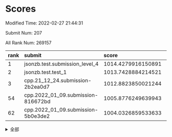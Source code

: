# Scores

Modified Time: 2022-02-27 21:44:31

Submit Num: 207

All Rank Num: 269157

| rank |               submit               |       score        |       sigma        | pk_num |
| :--- | :--------------------------------- | :----------------- | :----------------- | :----- |
| 1    | jsonzb.test.submission_level_4     | 1014.4279916150891 | 0.8312335081442015 | 5196   |
| 2    | jsonzb.test.test_1                 | 1013.7428884214521 | 0.8301426281326333 | 5198   |
| 3    | cpp.21_12_24.submission-2b2ea0d7   | 1012.8823850021244 | 0.7933321870307339 | 5202   |
| 54   | cpp.2022_01_09.submission-816672bd | 1005.8776249639943 | 0.7132844542613505 | 5205   |
| 62   | cpp.2022_01_09.submission-5b0e3de2 | 1004.0326859533633 | 0.7145039590436918 | 5198   |


<details>
<summary>全部</summary>

| rank |                 submit                 |       score        |       sigma        | pk_num |
| :--- | :------------------------------------- | :----------------- | :----------------- | :----- |
| 1    | jsonzb.test.submission_level_4         | 1014.4279916150891 | 0.8312335081442015 | 5196   |
| 2    | jsonzb.test.test_1                     | 1013.7428884214521 | 0.8301426281326333 | 5198   |
| 3    | cpp.21_12_24.submission-2b2ea0d7       | 1012.8823850021244 | 0.7933321870307339 | 5202   |
| 4    | gobigger.level_3.submission_level_3_40 | 1011.5250515573731 | 0.7563783859549685 | 5202   |
| 5    | gobigger.level_3.submission_level_3_38 | 1011.4870230518438 | 0.7648376039499178 | 5204   |
| 6    | gobigger.level_3.submission_level_3_7  | 1011.2201130125724 | 0.7459126670912452 | 5199   |
| 7    | gobigger.level_3.submission_level_3_3  | 1011.173994933944  | 0.7581212121647749 | 5197   |
| 8    | gobigger.level_3.submission_level_3_34 | 1011.0372417987206 | 0.7434136775902467 | 5206   |
| 9    | gobigger.level_3.submission_level_3_19 | 1010.9413591544142 | 0.7726334996575192 | 5207   |
| 10   | gobigger.level_3.submission_level_3_22 | 1010.9389697846894 | 0.7669454385885066 | 5202   |
| 11   | gobigger.level_3.submission_level_3_5  | 1010.878678931144  | 0.7859260368735193 | 5200   |
| 12   | gobigger.level_3.submission_level_3_18 | 1010.8212768135056 | 0.7814019171155887 | 5199   |
| 13   | gobigger.level_3.submission_level_3_37 | 1010.6689204744168 | 0.7560347397577438 | 5203   |
| 14   | gobigger.level_3.submission_level_3_31 | 1010.6192487749788 | 0.7615749025263119 | 5202   |
| 15   | gobigger.level_3.submission_level_3_36 | 1010.596446561377  | 0.764138443818499  | 5199   |
| 16   | gobigger.level_3.submission_level_3_42 | 1010.5646242109684 | 0.737006301880818  | 5201   |
| 17   | gobigger.level_3.submission_level_3_46 | 1010.4482273297016 | 0.7654340396517725 | 5196   |
| 18   | gobigger.level_3.submission_level_3_12 | 1010.4467243134404 | 0.7603270700589609 | 5205   |
| 19   | gobigger.level_3.submission_level_3_10 | 1010.3739640742581 | 0.7390394902344546 | 5197   |
| 20   | gobigger.level_3.submission_level_3_44 | 1010.3594072690983 | 0.7784995295874295 | 5208   |
| 21   | gobigger.level_3.submission_level_3_28 | 1010.349140454035  | 0.7681427228443297 | 5203   |
| 22   | gobigger.level_3.submission_level_3_25 | 1010.3306225672352 | 0.7687285446230206 | 5204   |
| 23   | gobigger.level_3.submission_level_3_15 | 1010.3248718241764 | 0.7551549187699429 | 5205   |
| 24   | gobigger.level_3.submission_level_3_30 | 1010.1364383844586 | 0.756078924880187  | 5201   |
| 25   | gobigger.level_3.submission_level_3_27 | 1010.1134256887907 | 0.7520565408803905 | 5199   |
| 26   | gobigger.level_3.submission_level_3_1  | 1010.0877412914668 | 0.7828513494169548 | 5201   |
| 27   | gobigger.level_3.submission_level_3_47 | 1010.0607501946876 | 0.7599931164327353 | 5201   |
| 28   | gobigger.level_3.submission_level_3_32 | 1010.0075164729819 | 0.7682896936891263 | 5199   |
| 29   | gobigger.level_3.submission_level_3_45 | 1009.9489898787027 | 0.7666017656057237 | 5206   |
| 30   | gobigger.level_3.submission_level_3_39 | 1009.8105357094029 | 0.7639684392655491 | 5201   |
| 31   | gobigger.level_3.submission_level_3_0  | 1009.7512084714643 | 0.7533089324670154 | 5204   |
| 32   | gobigger.level_3.submission_level_3_24 | 1009.7252443353387 | 0.7557033679003546 | 5204   |
| 33   | gobigger.level_3.submission_level_3_4  | 1009.6990407389917 | 0.7465648535576149 | 5201   |
| 34   | gobigger.level_3.submission_level_3_17 | 1009.6763753202835 | 0.7573744239632565 | 5200   |
| 35   | gobigger.level_3.submission_level_3_48 | 1009.6517643705631 | 0.7502357648873137 | 5202   |
| 36   | gobigger.level_3.submission_level_3_8  | 1009.642297150597  | 0.7640540547634043 | 5202   |
| 37   | gobigger.level_3.submission_level_3_41 | 1009.638721473755  | 0.7379893907277968 | 5203   |
| 38   | gobigger.level_3.submission_level_3_9  | 1009.593799782442  | 0.745661380103474  | 5202   |
| 39   | gobigger.level_3.submission_level_3_23 | 1009.5415834524669 | 0.7566961388928892 | 5200   |
| 40   | gobigger.level_3.submission_level_3_35 | 1009.5251530180358 | 0.7537336525531819 | 5206   |
| 41   | gobigger.level_3.submission_level_3_2  | 1009.4876462605267 | 0.7353738794487233 | 5203   |
| 42   | gobigger.level_3.submission_level_3_21 | 1009.4811409871252 | 0.749216599505129  | 5201   |
| 43   | gobigger.level_3.submission_level_3_16 | 1009.3188360344884 | 0.7639326198292073 | 5201   |
| 44   | gobigger.level_3.submission_level_3_29 | 1009.2181422394254 | 0.7399196708406818 | 5205   |
| 45   | gobigger.level_3.submission_level_3_14 | 1009.1052237868983 | 0.7372882211852306 | 5201   |
| 46   | gobigger.level_3.submission_level_3_43 | 1008.9670057282317 | 0.7366732607198052 | 5199   |
| 47   | gobigger.level_3.submission_level_3_26 | 1008.9612162021921 | 0.7732907117657803 | 5202   |
| 48   | gobigger.level_3.submission_level_3_6  | 1008.7942021362082 | 0.7542004968996009 | 5204   |
| 49   | gobigger.level_3.submission_level_3_11 | 1008.5937992891659 | 0.7256261663283771 | 5204   |
| 50   | gobigger.level_3.submission_level_3_33 | 1008.5378111111999 | 0.7627590146971935 | 5202   |
| 51   | gobigger.level_3.submission_level_3_20 | 1008.2006990487406 | 0.7386377789756172 | 5201   |
| 52   | gobigger.level_3.submission_level_3_49 | 1008.1896616181109 | 0.7233555425116485 | 5201   |
| 53   | gobigger.level_3.submission_level_3_13 | 1008.1420475642361 | 0.7352525057693761 | 5203   |
| 54   | cpp.2022_01_09.submission-816672bd     | 1005.8776249639943 | 0.7132844542613505 | 5205   |
| 55   | gobigger.level_1.submission_level_1_11 | 1004.5870312673707 | 0.7275900269404459 | 5200   |
| 56   | gobigger.level_1.submission_level_1_19 | 1004.4962854901117 | 0.7129400469959449 | 5199   |
| 57   | gobigger.level_1.submission_level_1_30 | 1004.289753457086  | 0.7160572708268633 | 5201   |
| 58   | gobigger.level_1.submission_level_1_39 | 1004.2826762097093 | 0.7311393215736396 | 5200   |
| 59   | gobigger.level_1.submission_level_1_15 | 1004.2651919220317 | 0.7315120326431583 | 5202   |
| 60   | gobigger.level_1.submission_level_1_49 | 1004.1562137735029 | 0.7269263885615579 | 5199   |
| 61   | gobigger.level_1.submission_level_1_34 | 1004.0877946684379 | 0.7217983101411399 | 5202   |
| 62   | cpp.2022_01_09.submission-5b0e3de2     | 1004.0326859533633 | 0.7145039590436918 | 5198   |
| 63   | gobigger.level_1.submission_level_1_14 | 1003.9775426376351 | 0.7265308130224499 | 5205   |
| 64   | gobigger.level_1.submission_level_1_17 | 1003.9465806307504 | 0.7169546457695384 | 5197   |
| 65   | gobigger.level_1.submission_level_1_38 | 1003.9397547011996 | 0.7196590892696374 | 5204   |
| 66   | gobigger.level_1.submission_level_1_1  | 1003.8714231521966 | 0.7243527662267911 | 5200   |
| 67   | gobigger.level_1.submission_level_1_25 | 1003.8091745282406 | 0.7042339738148947 | 5204   |
| 68   | gobigger.level_1.submission_level_1_10 | 1003.7245786952742 | 0.7235540549284125 | 5199   |
| 69   | gobigger.level_1.submission_level_1_32 | 1003.7112236773671 | 0.7217586812262228 | 5199   |
| 70   | gobigger.level_1.submission_level_1_28 | 1003.6160933076316 | 0.7163878169403265 | 5200   |
| 71   | gobigger.level_1.submission_level_1_8  | 1003.6092539642831 | 0.7129716146336409 | 5203   |
| 72   | gobigger.level_1.submission_level_1_37 | 1003.609100980035  | 0.715336957191941  | 5202   |
| 73   | gobigger.level_1.submission_level_1_47 | 1003.566156709777  | 0.7169617085040096 | 5205   |
| 74   | gobigger.level_1.submission_level_1_40 | 1003.4889258944891 | 0.7160022763748244 | 5197   |
| 75   | gobigger.level_1.submission_level_1_3  | 1003.4849094059342 | 0.7094920266078915 | 5205   |
| 76   | gobigger.level_1.submission_level_1_24 | 1003.4393286633843 | 0.715122154848769  | 5201   |
| 77   | gobigger.level_1.submission_level_1_0  | 1003.4276028616973 | 0.7212927846754885 | 5201   |
| 78   | gobigger.level_1.submission_level_1_33 | 1003.4194499192175 | 0.7069181805443125 | 5206   |
| 79   | gobigger.level_1.submission_level_1_21 | 1003.3800262036905 | 0.7250777823499291 | 5202   |
| 80   | gobigger.level_1.submission_level_1_13 | 1003.3123619870983 | 0.7202026909208497 | 5202   |
| 81   | gobigger.level_1.submission_level_1_2  | 1003.293157967495  | 0.723228271542667  | 5201   |
| 82   | gobigger.level_1.submission_level_1_26 | 1003.2683207724496 | 0.7162726850807376 | 5202   |
| 83   | gobigger.level_1.submission_level_1_27 | 1003.2647675045476 | 0.7273345036546655 | 5199   |
| 84   | gobigger.level_1.submission_level_1_31 | 1003.2283354106047 | 0.711897389751392  | 5203   |
| 85   | gobigger.level_1.submission_level_1_7  | 1003.2185492311171 | 0.7223737713707293 | 5199   |
| 86   | gobigger.level_1.submission_level_1_9  | 1003.1951634902276 | 0.728260911766428  | 5199   |
| 87   | gobigger.level_1.submission_level_1_44 | 1003.1858180844935 | 0.7073649412402799 | 5197   |
| 88   | gobigger.level_1.submission_level_1_41 | 1003.1644707514321 | 0.7133526796592062 | 5202   |
| 89   | gobigger.level_1.submission_level_1_12 | 1003.0753474822669 | 0.7111224115703904 | 5202   |
| 90   | gobigger.level_1.submission_level_1_36 | 1003.0698462036523 | 0.7119394813854955 | 5202   |
| 91   | gobigger.level_1.submission_level_1_45 | 1003.0642623816685 | 0.7232693404534121 | 5206   |
| 92   | gobigger.level_1.submission_level_1_35 | 1003.0533464455598 | 0.7195991556350658 | 5202   |
| 93   | gobigger.level_1.submission_level_1_4  | 1003.0478451737591 | 0.7113449833056774 | 5204   |
| 94   | gobigger.level_1.submission_level_1_42 | 1002.9744891317383 | 0.7149028407763719 | 5202   |
| 95   | gobigger.level_1.submission_level_1_23 | 1002.9483276815541 | 0.7117936877756125 | 5199   |
| 96   | gobigger.level_1.submission_level_1_18 | 1002.9290250270609 | 0.7213068175853747 | 5201   |
| 97   | gobigger.level_1.submission_level_1_43 | 1002.8222822920487 | 0.726093875236338  | 5204   |
| 98   | gobigger.level_1.submission_level_1_48 | 1002.5837476452206 | 0.7074253472356098 | 5201   |
| 99   | gobigger.level_1.submission_level_1_46 | 1002.5190246772088 | 0.7143314997251303 | 5201   |
| 100  | gobigger.level_1.submission_level_1_5  | 1002.5060398083782 | 0.7118783159319447 | 5202   |
| 101  | gobigger.level_1.submission_level_1_29 | 1002.4623080529086 | 0.7084941392900165 | 5198   |
| 102  | gobigger.level_1.submission_level_1_6  | 1002.3174948541471 | 0.7125769673332568 | 5202   |
| 103  | gobigger.level_1.submission_level_1_20 | 1002.2912983275769 | 0.7162993976444942 | 5207   |
| 104  | gobigger.level_1.submission_level_1_16 | 1002.2904241629208 | 0.7192779302922805 | 5202   |
| 105  | gobigger.level_1.submission_level_1_22 | 1002.0734209779133 | 0.7160905516403918 | 5202   |
| 106  | gobigger.random.submission_random_19   | 997.4948000894498  | 0.7137040523290966 | 5204   |
| 107  | gobigger.random.submission_random_5    | 996.9543958852844  | 0.7145425084124909 | 5206   |
| 108  | gobigger.random.submission_random_36   | 996.7350761090266  | 0.7051164025227613 | 5194   |
| 109  | gobigger.random.submission_random_1    | 996.7186354017964  | 0.7091238285152965 | 5201   |
| 110  | gobigger.random.submission_random_11   | 996.6935926418611  | 0.7095041485932663 | 5197   |
| 111  | gobigger.random.submission_random_18   | 996.6423287525448  | 0.7193444956809668 | 5205   |
| 112  | gobigger.random.submission_random_12   | 996.6193532553241  | 0.7161570332275574 | 5199   |
| 113  | gobigger.random.submission_random_34   | 996.5774123348934  | 0.7162321859248871 | 5198   |
| 114  | gobigger.random.submission_random_2    | 996.5727280032116  | 0.7202434281675383 | 5203   |
| 115  | gobigger.random.submission_random_38   | 996.5015864521538  | 0.6947587278460778 | 5202   |
| 116  | gobigger.random.submission_random_32   | 996.4086691217727  | 0.7161095275944932 | 5200   |
| 117  | gobigger.random.submission_random_20   | 996.3606918990464  | 0.7134293715328721 | 5202   |
| 118  | gobigger.random.submission_random_46   | 996.3321676271926  | 0.7071681657604293 | 5201   |
| 119  | gobigger.random.submission_random_4    | 996.2778298608895  | 0.705895739149075  | 5194   |
| 120  | gobigger.random.submission_random_30   | 996.2733286381858  | 0.7020788486045271 | 5197   |
| 121  | gobigger.random.submission_random_27   | 996.2648184697973  | 0.7159992966852259 | 5198   |
| 122  | gobigger.random.submission_random_9    | 996.2633622370502  | 0.7150745859157432 | 5200   |
| 123  | gobigger.random.submission_random_3    | 996.2281307000304  | 0.7100462310028073 | 5200   |
| 124  | gobigger.random.submission_random_45   | 996.2220105988544  | 0.7152718999314749 | 5199   |
| 125  | gobigger.random.submission_random_10   | 996.2030006024725  | 0.7052013079162976 | 5201   |
| 126  | gobigger.random.submission_random_17   | 996.1942843277534  | 0.7158015207258764 | 5206   |
| 127  | gobigger.random.submission_random_39   | 996.1217467570874  | 0.6990969968297305 | 5198   |
| 128  | gobigger.random.submission_random_41   | 996.0654567609683  | 0.7116628015119867 | 5199   |
| 129  | gobigger.random.submission_random_28   | 996.0386983030266  | 0.6994072151487007 | 5202   |
| 130  | gobigger.random.submission_random_35   | 996.018470616523   | 0.722043058886992  | 5197   |
| 131  | gobigger.random.submission_random_23   | 996.0128431866557  | 0.7243696227110178 | 5204   |
| 132  | gobigger.random.submission_random_43   | 995.9107070044844  | 0.7010170144766399 | 5204   |
| 133  | gobigger.random.submission_random_42   | 995.8827106257377  | 0.7168351129884963 | 5199   |
| 134  | gobigger.random.submission_random_24   | 995.865093622757   | 0.7177194195243863 | 5207   |
| 135  | gobigger.random.submission_random_47   | 995.8227755765763  | 0.697648345590417  | 5204   |
| 136  | gobigger.random.submission_random_7    | 995.8127272438683  | 0.708316760069647  | 5196   |
| 137  | gobigger.random.submission_random_44   | 995.7438752372751  | 0.7044590203801916 | 5200   |
| 138  | gobigger.random.submission_random_29   | 995.7153852599698  | 0.7211121115102211 | 5198   |
| 139  | gobigger.random.submission_random_48   | 995.6838142872309  | 0.7138145004972337 | 5202   |
| 140  | gobigger.random.submission_random_0    | 995.6787397698879  | 0.7106080673236479 | 5196   |
| 141  | gobigger.random.submission_random_37   | 995.6233745465928  | 0.712821932645594  | 5200   |
| 142  | gobigger.random.submission_random_49   | 995.6087692846128  | 0.7007162839250588 | 5202   |
| 143  | gobigger.random.submission_random_31   | 995.5521865898677  | 0.7243825988900318 | 5200   |
| 144  | gobigger.random.submission_random_25   | 995.4656501515386  | 0.7179535070707839 | 5201   |
| 145  | gobigger.random.submission_random_15   | 995.4126620367373  | 0.7161748336504487 | 5198   |
| 146  | gobigger.random.submission_random_22   | 995.4060004105457  | 0.7183871696527534 | 5201   |
| 147  | gobigger.random.submission_random_13   | 995.4028903541441  | 0.7240907978416743 | 5198   |
| 148  | gobigger.random.submission_random_16   | 995.397153786295   | 0.7163163626689995 | 5204   |
| 149  | gobigger.random.submission_random_40   | 995.367667743376   | 0.7156766736511587 | 5208   |
| 150  | gobigger.random.submission_random_21   | 995.3087398639996  | 0.7071634832165902 | 5201   |
| 151  | gobigger.random.submission_random_14   | 995.306302321354   | 0.7268752756531893 | 5197   |
| 152  | gobigger.random.submission_random_6    | 995.2645592951258  | 0.7260680944864802 | 5199   |
| 153  | gobigger.random.submission_random_33   | 995.2210786816353  | 0.6978252963124592 | 5204   |
| 154  | gobigger.random.submission_random_26   | 994.759711689096   | 0.7157923143919157 | 5204   |
| 155  | gobigger.random.submission_random_8    | 994.314442262573   | 0.7212805221709649 | 5203   |
| 156  | gobigger.level_2.submission_level_2_29 | 994.0588357922612  | 0.7323471934754054 | 5201   |
| 157  | gobigger.level_2.submission_level_2_19 | 993.7405305733771  | 0.757153666032303  | 5201   |
| 158  | gobigger.level_2.submission_level_2_24 | 993.6563028473809  | 0.7318150496986064 | 5205   |
| 159  | gobigger.level_2.submission_level_2_48 | 993.4609922151554  | 0.748149414933426  | 5201   |
| 160  | gobigger.level_2.submission_level_2_4  | 993.4245994060443  | 0.7483355847002233 | 5200   |
| 161  | gobigger.level_2.submission_level_2_25 | 993.3945907391275  | 0.7319821132281185 | 5204   |
| 162  | gobigger.level_2.submission_level_2_33 | 993.0435804942236  | 0.7514486494489439 | 5201   |
| 163  | gobigger.level_2.submission_level_2_39 | 993.0138315329924  | 0.7357945291521684 | 5199   |
| 164  | gobigger.level_2.submission_level_2_38 | 993.0096056642171  | 0.7567308014035089 | 5195   |
| 165  | gobigger.level_2.submission_level_2_23 | 992.996360983812   | 0.7410238899320686 | 5203   |
| 166  | gobigger.level_2.submission_level_2_30 | 992.9559953711984  | 0.7440131038402392 | 5197   |
| 167  | gobigger.level_2.submission_level_2_37 | 992.8957035605615  | 0.7282431051729333 | 5197   |
| 168  | gobigger.level_2.submission_level_2_15 | 992.8437038004803  | 0.7466717633138954 | 5203   |
| 169  | gobigger.level_2.submission_level_2_11 | 992.790264448114   | 0.7399515635302633 | 5197   |
| 170  | gobigger.level_2.submission_level_2_27 | 992.7381654389408  | 0.747200345434659  | 5201   |
| 171  | gobigger.level_2.submission_level_2_13 | 992.6822651556243  | 0.738978080742485  | 5202   |
| 172  | gobigger.level_2.submission_level_2_46 | 992.63651121353    | 0.7349753117191875 | 5195   |
| 173  | gobigger.level_2.submission_level_2_28 | 992.5962449912454  | 0.7546355967383563 | 5200   |
| 174  | gobigger.level_2.submission_level_2_31 | 992.5709736433749  | 0.7660564106618111 | 5201   |
| 175  | gobigger.level_2.submission_level_2_12 | 992.5319924259892  | 0.7550282700428796 | 5202   |
| 176  | gobigger.level_2.submission_level_2_17 | 992.3856206536676  | 0.747565677135726  | 5207   |
| 177  | gobigger.level_2.submission_level_2_40 | 992.3794169129387  | 0.7372523141810124 | 5197   |
| 178  | gobigger.level_2.submission_level_2_26 | 992.0659179309591  | 0.7357158605953773 | 5199   |
| 179  | gobigger.level_2.submission_level_2_42 | 992.0007231322954  | 0.7368587962204363 | 5198   |
| 180  | gobigger.level_2.submission_level_2_2  | 991.9222887190758  | 0.7659568059554562 | 5200   |
| 181  | gobigger.level_2.submission_level_2_34 | 991.9050978122604  | 0.7639164763730496 | 5202   |
| 182  | gobigger.level_2.submission_level_2_5  | 991.8542032799661  | 0.7772464071512266 | 5202   |
| 183  | gobigger.level_2.submission_level_2_45 | 991.7716416239804  | 0.73929253052737   | 5201   |
| 184  | gobigger.level_2.submission_level_2_44 | 991.7708741215789  | 0.748266538435709  | 5200   |
| 185  | gobigger.level_2.submission_level_2_43 | 991.732358191672   | 0.7375451343002821 | 5198   |
| 186  | gobigger.level_2.submission_level_2_22 | 991.6989861670917  | 0.7355987988465644 | 5199   |
| 187  | gobigger.level_2.submission_level_2_41 | 991.6571318489792  | 0.7477176360788795 | 5201   |
| 188  | gobigger.level_2.submission_level_2_18 | 991.6213231053882  | 0.7719895848014635 | 5202   |
| 189  | gobigger.level_2.submission_level_2_49 | 991.5582208948603  | 0.7393495719407156 | 5201   |
| 190  | gobigger.level_2.submission_level_2_35 | 991.5042049004254  | 0.7478977838638189 | 5203   |
| 191  | gobigger.level_2.submission_level_2_9  | 991.4001120012425  | 0.7646212712564758 | 5202   |
| 192  | gobigger.level_2.submission_level_2_32 | 991.397282960492   | 0.7434593072212008 | 5198   |
| 193  | gobigger.level_2.submission_level_2_36 | 991.3412101298824  | 0.7609676977020682 | 5204   |
| 194  | gobigger.level_2.submission_level_2_21 | 991.1746367091364  | 0.7543461002112101 | 5203   |
| 195  | gobigger.level_2.submission_level_2_10 | 991.0279293245788  | 0.7532684722126819 | 5200   |
| 196  | gobigger.level_2.submission_level_2_16 | 991.0121079694829  | 0.7769498929419753 | 5205   |
| 197  | gobigger.level_2.submission_level_2_6  | 990.9815029171393  | 0.7577223217406209 | 5203   |
| 198  | gobigger.level_2.submission_level_2_1  | 990.9611950046652  | 0.7484955499614862 | 5197   |
| 199  | gobigger.level_2.submission_level_2_20 | 990.9508276404762  | 0.7501513537323915 | 5196   |
| 200  | gobigger.level_2.submission_level_2_0  | 990.5270672267284  | 0.7697895589565641 | 5202   |
| 201  | gobigger.level_2.submission_level_2_8  | 990.4817928214359  | 0.7702043868574222 | 5196   |
| 202  | gobigger.level_2.submission_level_2_14 | 990.386789542108   | 0.7634500413966906 | 5198   |
| 203  | gobigger.level_2.submission_level_2_47 | 990.1246584468004  | 0.7595509863967245 | 5203   |
| 204  | gobigger.level_2.submission_level_2_7  | 990.0608690853862  | 0.7634196613854487 | 5203   |
| 205  | gobigger.level_2.submission_level_2_3  | 989.5252453525002  | 0.7847276603372806 | 5200   |
| 206  | gobigger.none.submission_none_0        | 977.5485518803404  | 1.3158814580441023 | 5201   |
| 207  | gobigger.none.submission_none_1        | 975.1295547559031  | 1.513529672282071  | 5201   |

</details>